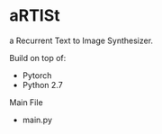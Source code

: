 # aRTISt
a Recurrent Text to Image Synthesizer.


Build on top of:
- Pytorch
- Python 2.7

Main File
- main.py
